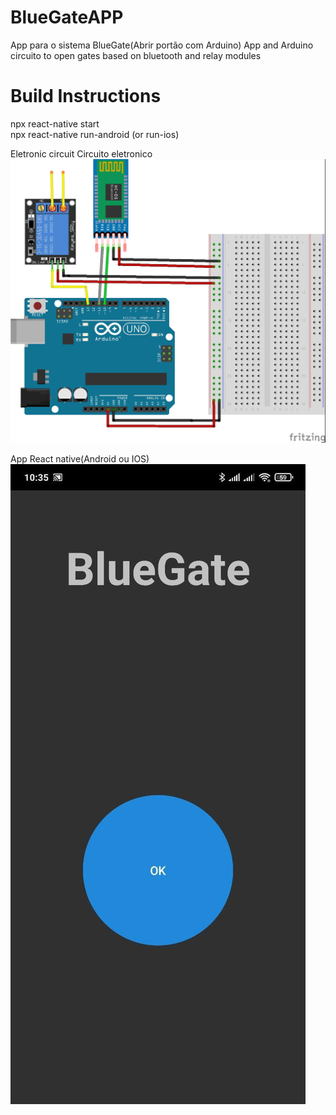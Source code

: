 # BlueGateAPP
App para o sistema BlueGate(Abrir portão com Arduino)
App and Arduino circuito to open gates based on bluetooth and relay modules

# Build Instructions
npx react-native start  
npx react-native run-android (or run-ios)  

Eletronic circuit
Circuito eletronico
![alt text](https://raw.githubusercontent.com/amurbanos/BlueGateAPP/main/BLueGateArduino_bb.jpg)

App React native(Android ou IOS)
![alt text](https://raw.githubusercontent.com/amurbanos/BlueGateAPP/main/AppPrint.jpeg)
